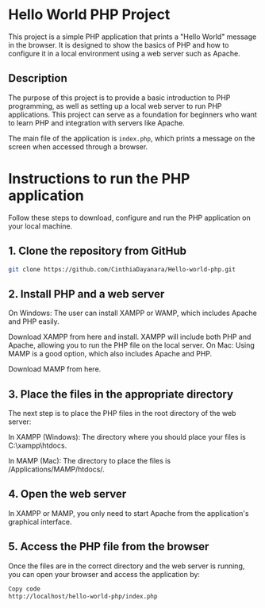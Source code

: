 # Hello World PHP Project

This project is a simple PHP application that prints a "Hello World" message in the browser. It is designed to show the basics of PHP and how to configure it in a local environment using a web server such as Apache.

## Description

The purpose of this project is to provide a basic introduction to PHP programming, as well as setting up a local web server to run PHP applications. This project can serve as a foundation for beginners who want to learn PHP and integration with servers like Apache.

The main file of the application is `index.php`, which prints a message on the screen when accessed through a browser.

# Instructions to run the PHP application

Follow these steps to download, configure and run the PHP application on your local machine.

## 1. Clone the repository from GitHub

```bash
git clone https://github.com/CinthiaDayanara/Hello-world-php.git
```
## 2. Install PHP and a web server

On Windows:
The user can install XAMPP or WAMP, which includes Apache and PHP easily.

Download XAMPP from here and install.
XAMPP will include both PHP and Apache, allowing you to run the PHP file on the local server.
On Mac:
Using MAMP is a good option, which also includes Apache and PHP.

Download MAMP from here.
## 3. Place the files in the appropriate directory
The next step is to place the PHP files in the root directory of the web server:

In XAMPP (Windows): The directory where you should place your files is 
C:\xampp\htdocs\.

In MAMP (Mac): The directory to place the files is 
/Applications/MAMP/htdocs/.

## 4. Open the web server
In XAMPP or MAMP, you only need to start Apache from the application's graphical interface.

## 5. Access the PHP file from the browser
Once the files are in the correct directory and the web server is running, you can open your browser and access the application by:

```bash
Copy code
http://localhost/hello-world-php/index.php
